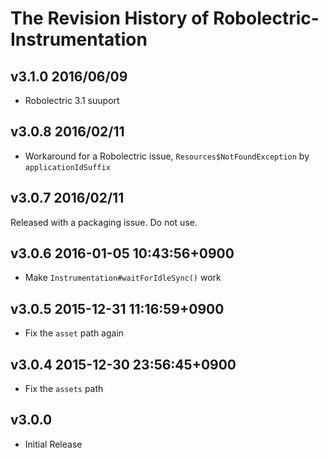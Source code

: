 # The Revision History of Robolectric-Instrumentation

## v3.1.0 2016/06/09

* Robolectric 3.1 suuport

## v3.0.8 2016/02/11

* Workaround for a Robolectric issue, `Resources$NotFoundException` by `applicationIdSuffix`

## v3.0.7 2016/02/11

Released with a packaging issue. Do not use.

## v3.0.6 2016-01-05 10:43:56+0900

* Make `Instrumentation#waitForIdleSync()` work

## v3.0.5 2015-12-31 11:16:59+0900

* Fix the `asset` path again

## v3.0.4 2015-12-30 23:56:45+0900

* Fix the `assets` path

## v3.0.0

* Initial Release
